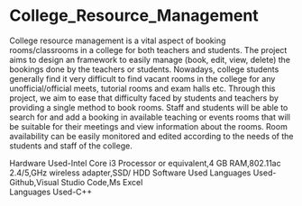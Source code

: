 # College_Resource_Management
College resource management is a vital aspect of booking rooms/classrooms in a college for both teachers and students. The project aims to design an framework to easily manage (book, edit, view, delete) the bookings done by the teachers or students. Nowadays, college students generally find it very difficult to find vacant rooms in the college for any unofficial/official meets, tutorial rooms and exam halls etc. Through this project, we aim to ease that difficulty faced by students and teachers by providing a single method to book rooms. Staff and students will be able to search for and add a booking in available teaching or events rooms that will be suitable for their meetings and view information about the rooms. Room availability can be easily monitored and edited according to the needs of the students and staff of the college.

Hardware Used-Intel Core i3 Processor or equivalent,4 GB RAM,802.11ac 2.4/5,GHz wireless adapter,SSD/ HDD
Software Used	Languages Used- Github,Visual Studio Code,Ms Excel		
Languages Used-C++





